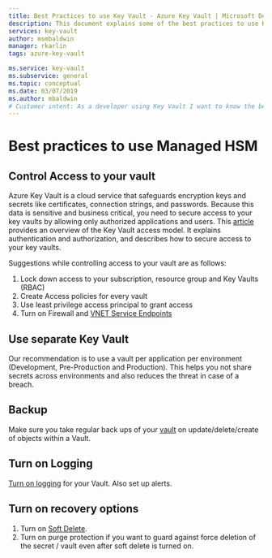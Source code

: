 ```yaml
---
title: Best Practices to use Key Vault - Azure Key Vault | Microsoft Docs
description: This document explains some of the best practices to use Key Vault
services: key-vault
author: msmbaldwin
manager: rkarlin
tags: azure-key-vault

ms.service: key-vault
ms.subservice: general
ms.topic: conceptual
ms.date: 03/07/2019
ms.author: mbaldwin
# Customer intent: As a developer using Key Vault I want to know the best practices so I can implement them.
---
```

# Best practices to use Managed HSM

## Control Access to your vault

Azure Key Vault is a cloud service that safeguards encryption keys and secrets like certificates, connection strings, and passwords. Because this data is sensitive and business critical, you need to secure access to your key vaults by allowing only authorized applications and users. This [article](key-vault-secure-your-key-vault.md) provides an overview of the Key Vault access model. It explains authentication and authorization, and describes how to secure access to your key vaults.

Suggestions while controlling access to your vault are as follows:
1. Lock down access to your subscription, resource group and Key Vaults (RBAC)
2. Create Access policies for every vault
3. Use least privilege access principal to grant access
4. Turn on Firewall and [VNET Service Endpoints](key-vault-overview-vnet-service-endpoints.md)

## Use separate Key Vault

Our recommendation is to use a vault per application per environment (Development, Pre-Production and Production). This helps you not share secrets across environments and also reduces the threat in case of a breach.

## Backup

Make sure you take regular back ups of your [vault](https://blogs.technet.microsoft.com/kv/2018/07/20/announcing-backup-and-restore-of-keys-secrets-and-certificates/) on update/delete/create of objects within a Vault.

## Turn on Logging

[Turn on logging](key-vault-logging.md) for your Vault. Also set up alerts.

## Turn on recovery options

1. Turn on [Soft Delete](key-vault-ovw-soft-delete.md).
2. Turn on purge protection if you want to guard against force deletion of the secret / vault even after soft delete is turned on.
